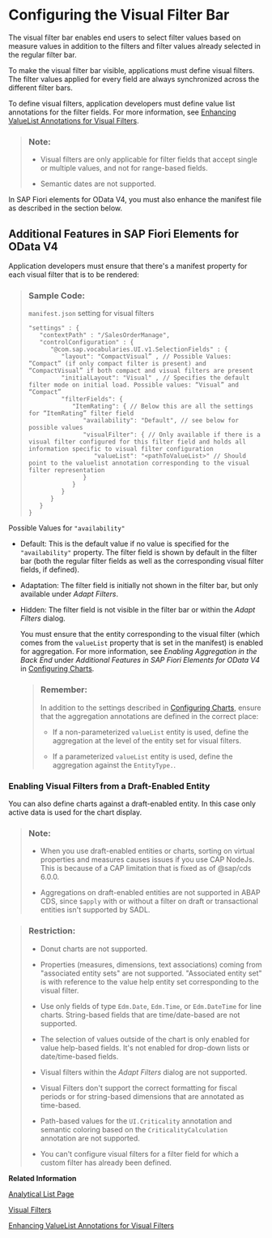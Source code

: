 <!-- loio33f3d807c10b47d9a8141692d2619dc2 -->

# Configuring the Visual Filter Bar

The visual filter bar enables end users to select filter values based on measure values in addition to the filters and filter values already selected in the regular filter bar.



To make the visual filter bar visible, applications must define visual filters. The filter values applied for every field are always synchronized across the different filter bars.

To define visual filters, application developers must define value list annotations for the filter fields. For more information, see [Enhancing ValueList Annotations for Visual Filters](enhancing-valuelist-annotations-for-visual-filters-16d43eb.md).

> ### Note:  
> -   Visual filters are only applicable for filter fields that accept single or multiple values, and not for range-based fields.
> 
> -   Semantic dates are not supported.

In SAP Fiori elements for OData V4, you must also enhance the manifest file as described in the section below.



<a name="loio33f3d807c10b47d9a8141692d2619dc2__section_my4_mgz_jqb"/>

## Additional Features in SAP Fiori Elements for OData V4

Application developers must ensure that there's a manifest property for each visual filter that is to be rendered:

> ### Sample Code:  
> `manifest.json` setting for visual filters
> 
> ```
> "settings" : {  
>    "contextPath" : "/SalesOrderManage",
>    "controlConfiguration" : {
>       "@com.sap.vocabularies.UI.v1.SelectionFields" : {
>          "layout": "CompactVisual” , // Possible Values: “Compact” (if only compact filter is present) and “CompactVisual” if both compact and visual filters are present
>          "initialLayout": "Visual" , // Specifies the default filter mode on initial load. Possible values: “Visual” and “Compact”
>          "filterFields": {
>             "ItemRating": { // Below this are all the settings for “ItemRating” filter field
>                "availability": "Default", // see below for possible values
>                "visualFilter": { // Only available if there is a visual filter configured for this filter field and holds all information specific to visual filter configuration
>                   "valueList": "<pathToValueList>" // Should point to the valuelist annotation corresponding to the visual filter representation
>                }
>             }
>          }
>       }
>    }
> }
> ```

Possible Values for `"availability"`

-   Default: This is the default value if no value is specified for the `"availability"` property. The filter field is shown by default in the filter bar \(both the regular filter fields as well as the corresponding visual filter fields, if defined\).

-   Adaptation: The filter field is initially not shown in the filter bar, but only available under *Adapt Filters*.

-   Hidden: The filter field is not visible in the filter bar or within the *Adapt Filters* dialog.

    You must ensure that the entity corresponding to the visual filter \(which comes from the `valueList` property that is set in the manifest\) is enabled for aggregation. For more information, see *Enabling Aggregation in the Back End* under *Additional Features in SAP Fiori Elements for OData V4* in [Configuring Charts](configuring-charts-653ed0f.md).

    > ### Remember:  
    > In addition to the settings described in [Configuring Charts](configuring-charts-653ed0f.md), ensure that the aggregation annotations are defined in the correct place:
    > 
    > -   If a non-parameterized `valueList` entity is used, define the aggregation at the level of the entity set for visual filters.
    > 
    > -   If a parameterized `valueList` entity is used, define the aggregation against the `EntityType.`.




### Enabling Visual Filters from a Draft-Enabled Entity

You can also define charts against a draft-enabled entity. In this case only active data is used for the chart display.

> ### Note:  
> -   When you use draft-enabled entities or charts, sorting on virtual properties and measures causes issues if you use CAP NodeJs. This is because of a CAP limitation that is fixed as of @sap/cds 6.0.0.
> 
> -   Aggregations on draft-enabled entities are not supported in ABAP CDS, since `$apply` with or without a filter on draft or transactional entities isn't supported by SADL.

> ### Restriction:  
> -   Donut charts are not supported.
> 
> -   Properties \(measures, dimensions, text associations\) coming from "associated entity sets" are not supported. "Associated entity set" is with reference to the value help entity set corresponding to the visual filter.
> 
> -   Use only fields of type `Edm.Date`, `Edm.Time`, or `Edm.DateTime` for line charts. String-based fields that are time/date-based are not supported.
> 
> -   The selection of values outside of the chart is only enabled for value help-based fields. It's not enabled for drop-down lists or date/time-based fields.
> 
> -   Visual filters within the *Adapt Filters* dialog are not supported.
> 
> -   Visual Filters don't support the correct formatting for fiscal periods or for string-based dimensions that are annotated as time-based.
> 
> -   Path-based values for the `UI.Criticality` annotation and semantic coloring based on the `CriticalityCalculation` annotation are not supported.
> 
> -   You can't configure visual filters for a filter field for which a custom filter has already been defined.

**Related Information**  


[Analytical List Page](analytical-list-page-3d33684.md "The analytical list page (ALP) offers a unique way to analyze data step by step from different perspectives, to investigate a root cause through drilldown, and to act on transactional content.")

[Visual Filters](visual-filters-1714720.md "An intuitive way of choosing filter values from an associated measure value.")

[Enhancing ValueList Annotations for Visual Filters](enhancing-valuelist-annotations-for-visual-filters-16d43eb.md "The value list annotation lets you map an entity to another entity that is associated with a different entity set. The value list annotation defines the relationship between filter fields of the main entity set and the fields in the value help entity set.")

